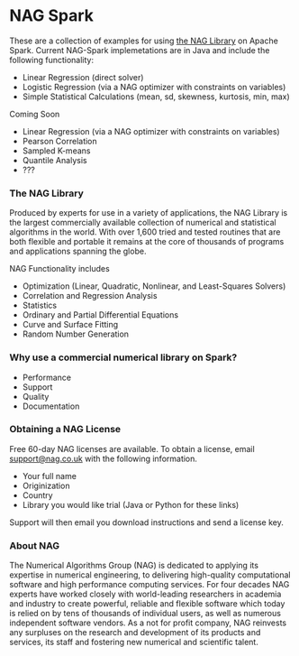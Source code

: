 # NAG Spark

These are a collection of examples for using [the NAG Library] on Apache Spark. Current NAG-Spark implemetations are in Java and include the following functionality:
 - Linear Regression (direct solver)
 - Logistic Regression (via a NAG optimizer with constraints on variables)
 - Simple Statistical Calculations (mean, sd, skewness, kurtosis, min, max)

Coming Soon
- Linear Regression (via a NAG optimizer with constraints on variables)
- Pearson Correlation 
- Sampled K-means
- Quantile Analysis
- ???

### The NAG Library
Produced by experts for use in a variety of applications, the NAG Library is the largest commercially available collection of numerical and statistical algorithms in the world. With over 1,600 tried and tested routines that are both flexible and portable it remains at the core of thousands of programs and applications spanning the globe.

NAG Functionality includes
 - Optimization (Linear, Quadratic, Nonlinear, and Least-Squares Solvers)
 - Correlation and Regression Analysis
 - Statistics
 - Ordinary and Partial Differential Equations
 - Curve and Surface Fitting
 - Random Number Generation

### Why use a commercial numerical library on Spark?
- Performance
- Support
- Quality
- Documentation

### Obtaining a NAG License
Free 60-day NAG licenses are available. To obtain a license, email support@nag.co.uk with the following information.
 - Your full name
 - Originization
 - Country
 - Library you would like trial (Java or Python for these links)

Support will then email you download instructions and send a license key.

### About NAG
The Numerical Algorithms Group (NAG) is dedicated to applying its expertise in numerical engineering, to delivering high-quality computational software and high performance computing services. For four decades NAG experts have worked closely with world-leading researchers in academia and industry to create powerful, reliable and flexible software which today is relied on by tens of thousands of individual users, as well as numerous independent software vendors. As a not for profit company, NAG reinvests any surpluses on the research and development of its products and services, its staff and fostering new numerical and scientific talent.

[the NAG Library]: http://nag.com/numeric/numerical_libraries.asp
